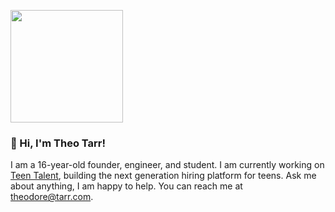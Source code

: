 <p>
  <img height="180em" src="https://github-readme-stats.vercel.app/api?username=theotarr&show_icons=true&hide_border=true&count_private=true&theme=radical" />
</p>

### 👋 Hi, I'm Theo Tarr!

I am a 16-year-old founder, engineer, and student. I am currently working on [Teen Talent](https://teentalent.co), building the next generation hiring platform for teens. Ask me about anything, I am happy to help. You can reach me at theodore@tarr.com.

